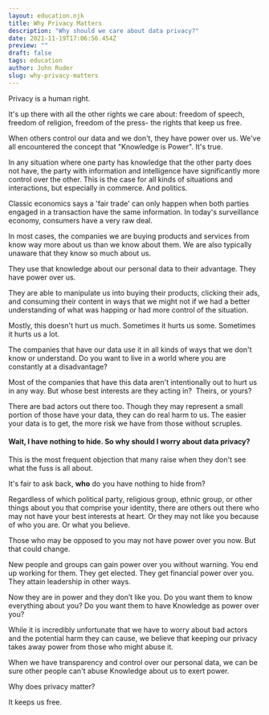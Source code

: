 ```yaml
---
layout: education.njk
title: Why Privacy Matters
description: "Why should we care about data privacy?"
date: 2021-11-19T17:06:56.454Z
preview: ""
draft: false
tags: education
author: John Ruder
slug: why-privacy-matters
---
```

Privacy is a human right.

It's up there with all the other rights we care about: freedom of speech, freedom of religion, freedom of the press- the rights that keep us free.

When others control our data and we don't, they have power over us. We've all encountered the concept that "Knowledge is Power". It's true.

In any situation where one party has knowledge that the other party does not have, the party with information and intelligence have significantly more control over the other. This is the case for all kinds of situations and interactions, but especially in commerce. And politics.

Classic economics says a 'fair trade' can only happen when both parties engaged in a transaction have the same information. In today's surveillance economy, consumers have a very raw deal.

In most cases, the companies we are buying products and services from know way more about us than we know about them. We are also typically unaware that they know so much about us.

They use that knowledge about our personal data to their advantage. They have power over us.

They are able to manipulate us into buying their products, clicking their ads, and consuming their content in ways that we might not if we had a better understanding of what was happing or had more control of the situation. 

Mostly, this doesn't hurt us much. Sometimes it hurts us some. Sometimes it hurts us a lot.

The companies that have our data use it in all kinds of ways that we don't know or understand. Do you want to live in a world where you are constantly at a disadvantage?

Most of the companies that have this data aren't intentionally out to hurt us in any way. But whose best interests are they acting in?  Theirs, or yours? 

There are bad actors out there too. Though they may represent a small portion of those have your data, they can do real harm to us. The easier your data is to get, the more risk we have from those without scruples.

#### **Wait, I have nothing to hide. So why should I worry about data privacy?** 

This is the most frequent objection that many raise when they don't see what the fuss is all about.

It's fair to ask back, **who** do you have nothing to hide from?

Regardless of which political party, religious group, ethnic group, or other things about you that comprise your identity, there are others out there who may not have your best interests at heart. Or they may not like you because of who you are. Or what you believe.

Those who may be opposed to you may not have power over you now. But that could change.

New people and groups can gain power over you without warning. You end up working for them. They get elected. They get financial power over you. They attain leadership in other ways.

Now they are in power and they don’t like you. Do you want them to know everything about you? Do you want them to have Knowledge as power over you? 

While it is incredibly unfortunate that we have to worry about bad actors and the potential harm they can cause, we believe that keeping our privacy takes away power from those who might abuse it. 

When we have transparency and control over our personal data, we can be sure other people can't abuse Knowledge about us to exert power.

Why does privacy matter? 

It keeps us free.

  

‍

‍